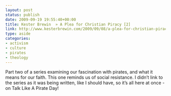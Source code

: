 ```yaml
---
layout: post
status: publish
date: 2009-09-19 19:55:40+00:00
title: Kester Brewin  » A Plea for Christian Piracy [2]
link: http://www.kesterbrewin.com/2009/09/08/a-plea-for-christian-piracy-2/
type: aside
categories:
- activism
- culture
- pirates
- theology
---
```


Part two of a series examining our fascination with pirates, and what it means for our faith. This one reminds us of social resistance. I didn’t link to the series as it was being written, like I should have, so it’s all here at once - on Talk Like A Pirate Day!
